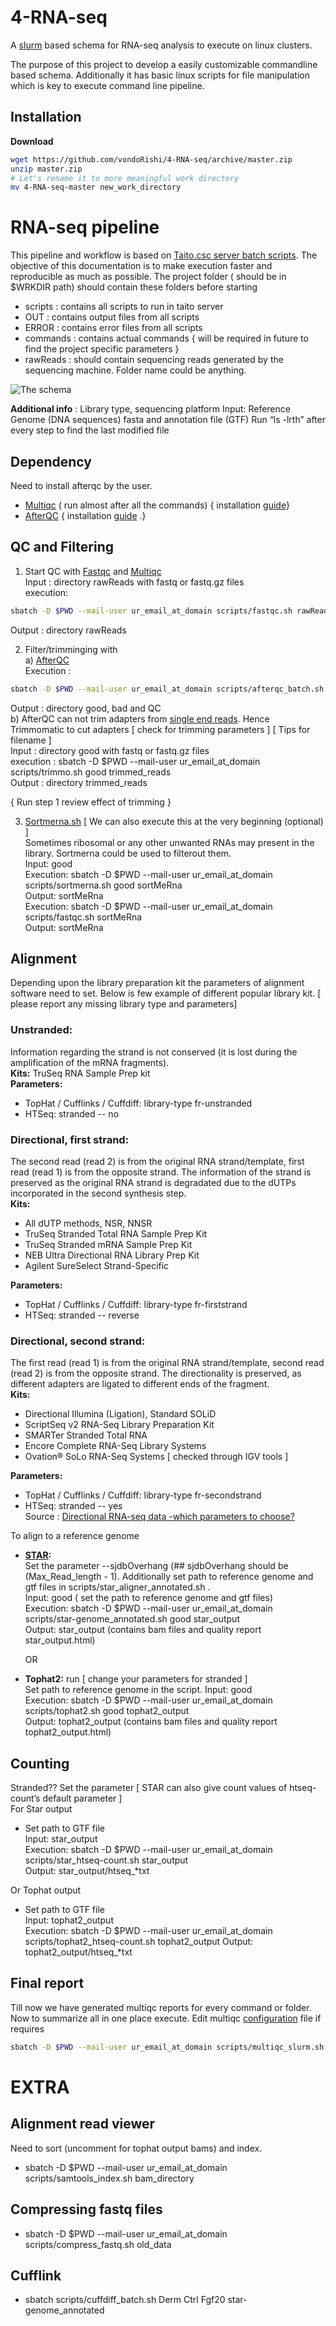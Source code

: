 # 4-RNA-seq
A [slurm](https://slurm.schedmd.com/) based schema for RNA-seq analysis to execute on linux clusters.

The purpose of this project to develop a easily customizable commandline based schema. Additionally it has basic linux scripts for file manipulation which is key to execute command line pipeline.

## Installation
__Download__   
```bash
wget https://github.com/vondoRishi/4-RNA-seq/archive/master.zip
unzip master.zip 
# Let's rename it to more meaningful work directory
mv 4-RNA-seq-master new_work_directory
```

# RNA-seq pipeline

This pipeline and workflow is based on [Taito.csc server batch scripts](https://research.csc.fi/taito-batch-jobs). The objective of this documentation is to make execution faster and reproducible as much as possible. The project folder ( should be in $WRKDIR path) should contain these folders before starting
* scripts : contains all scripts to run in taito server
* OUT : contains  output files from all scripts 
* ERROR : contains error files from all scripts 
* commands : contains actual commands { will be required in future to find the project specific parameters }
* rawReads : should contain sequencing reads generated by the sequencing machine. Folder name could be anything.

![The schema](https://github.com/vondoRishi/4-RNA-seq/blob/master/4-rna-seq.jpg)  

**Additional info** :  Library type, sequencing platform
Input: Reference Genome (DNA sequences) fasta and annotation file (GTF)
Run “ls -lrth” after every step to find the last modified file
## Dependency   
Need to install afterqc by the user.
* [Multiqc](http://multiqc.info/) ( run almost after all the commands) { installation [guide](https://github.com/vondoRishi/4-RNA-seq/blob/master/Multiqc%20install.md)}   
* [AfterQC](https://github.com/OpenGene/AfterQC)  { installation [guide](https://github.com/vondoRishi/4-RNA-seq/blob/master/AfterQC%20install.md) .}

## QC and Filtering
1.	Start QC with [Fastqc](https://www.bioinformatics.babraham.ac.uk/projects/fastqc/)  and [Multiqc](http://multiqc.info/)  
Input : directory rawReads with fastq or fastq.gz files  
execution:
```bash
sbatch -D $PWD --mail-user ur_email_at_domain scripts/fastqc.sh rawReads  # Don't use "rawReads/" 
```
Output : directory rawReads  

2. Filter/trimminging with  
     a) [AfterQC](https://github.com/OpenGene/AfterQC)  
Execution : 
```bash
sbatch -D $PWD --mail-user ur_email_at_domain scripts/afterqc_batch.sh rawReads  
```   
Output : directory good, bad and QC  
     b) AfterQC can not trim adapters from [single end reads](https://bmcbioinformatics.biomedcentral.com/articles/10.1186/s12859-017-1469-3). Hence Trimmomatic to cut adapters \[ check for trimming parameters ] \[ Tips for filename ]  
		Input : directory good with fastq or fastq.gz files   
		execution : sbatch -D $PWD --mail-user ur_email_at_domain scripts/trimmo.sh good trimmed_reads  
		Output : directory trimmed_reads  

{ Run step 1 review effect of trimming }

3. [Sortmerna.sh](http://bioinfo.lifl.fr/RNA/sortmerna/) \[ We can also execute this at the very beginning (optional) ]  
	Sometimes ribosomal or any other unwanted RNAs may present in the library. Sortmerna could be used to filterout them.  
	Input: good   
	Execution: sbatch -D $PWD --mail-user ur_email_at_domain scripts/sortmerna.sh good sortMeRna   
	Output: sortMeRna  
	Execution: sbatch -D $PWD --mail-user ur_email_at_domain scripts/fastqc.sh sortMeRna  
	Output: sortMeRna  

 ## Alignment 
 Depending upon the library preparation kit the parameters of alignment software need to set. 
 Below is few example of different popular library kit. \[ please report any missing library type and parameters]    
### **Unstranded:**
Information regarding the strand is not conserved (it is lost during the amplification of the mRNA fragments).  
**Kits:** TruSeq RNA Sample Prep kit  
**Parameters:**  
* TopHat / Cufflinks / Cuffdiff: library-type fr-unstranded  
*  HTSeq: stranded -- no  
### **Directional, first strand:**
The second read (read 2) is from the original RNA strand/template, first read (read 1) is from the opposite strand. The information of the strand is preserved as the original RNA strand is degradated due to the dUTPs incorporated in the second synthesis step.  
**Kits:**  
* All dUTP methods, NSR, NNSR  
* TruSeq Stranded Total RNA Sample Prep Kit  
* TruSeq Stranded mRNA Sample Prep Kit  
* NEB Ultra Directional RNA Library Prep Kit   
* Agilent SureSelect Strand-Specific  
  
**Parameters:**  
* TopHat / Cufflinks / Cuffdiff: library-type fr-firststrand  
* HTSeq: stranded -- reverse  
### **Directional, second strand:**
The first read (read 1) is from the original RNA strand/template, second read (read 2) is from the opposite strand. The directionality is preserved, as different adapters are ligated to different ends of the fragment.   
**Kits:**  
* Directional Illumina (Ligation), Standard SOLiD  
* ScriptSeq v2 RNA-Seq Library Preparation Kit  
* SMARTer Stranded Total RNA   
* Encore Complete RNA-Seq Library Systems  
* Ovation® SoLo RNA-Seq Systems \[ checked through IGV tools ]
  
**Parameters:**  
* TopHat / Cufflinks / Cuffdiff: library-type fr-secondstrand  
*  HTSeq: stranded -- yes  
Source : [Directional RNA-seq data -which parameters to choose?](http://chipster.csc.fi/manual/library-type-summary.html)

To align to a reference genome 
* __[STAR](https://github.com/alexdobin/STAR):__  
  Set the parameter --sjdbOverhang (## sjdbOverhang should be (Max_Read_length - 1). Additionally set path to reference genome and gtf files in scripts/star_aligner_annotated.sh .  
  Input: good  ( set the path to reference genome and gtf files)  
  Execution: sbatch -D $PWD --mail-user ur_email_at_domain scripts/star-genome_annotated.sh good star_output   
  Output: star_output (contains bam files and quality report star_output.html)
	
	OR

* __Tophat2:__ run \[ change your parameters for stranded ]  
	Set path to reference genome in the script.
  Input: good  
  Execution: sbatch -D $PWD --mail-user ur_email_at_domain scripts/tophat2.sh good tophat2_output   
  Output: tophat2_output (contains bam files and quality report tophat2_output.html)  
  
 ## Counting
Stranded?? Set the parameter
\[ STAR can also give count values of htseq-count’s default parameter ]   
For Star output
  + Set path to GTF file  
  Input: star_output   
  Execution: sbatch -D $PWD --mail-user ur_email_at_domain scripts/star_htseq-count.sh star_output   
  Output: star_output/htseq_*txt   
  
Or Tophat output   
  + Set path to GTF file  
  Input: tophat2_output   
  Execution: sbatch -D $PWD --mail-user ur_email_at_domain scripts/tophat2_htseq-count.sh tophat2_output
  Output: tophat2_output/htseq_*txt

## Final report
Till now we have generated multiqc reports for every command or folder. Now to summarize all in one place execute.
Edit multiqc [configuration](https://github.com/vondoRishi/4-RNA-seq/blob/master/multiqc_config.yaml) file if requires 

```bash
sbatch -D $PWD --mail-user ur_email_at_domain scripts/multiqc_slurm.sh
```


# EXTRA

## Alignment read viewer
Need to sort (uncomment for tophat output bams) and index.
* sbatch -D $PWD --mail-user ur_email_at_domain scripts/samtools_index.sh bam_directory

## Compressing fastq files
* sbatch -D $PWD --mail-user ur_email_at_domain scripts/compress_fastq.sh old_data

## Cufflink 
* sbatch scripts/cuffdiff_batch.sh Derm Ctrl Fgf20 star-genome_annotated 
